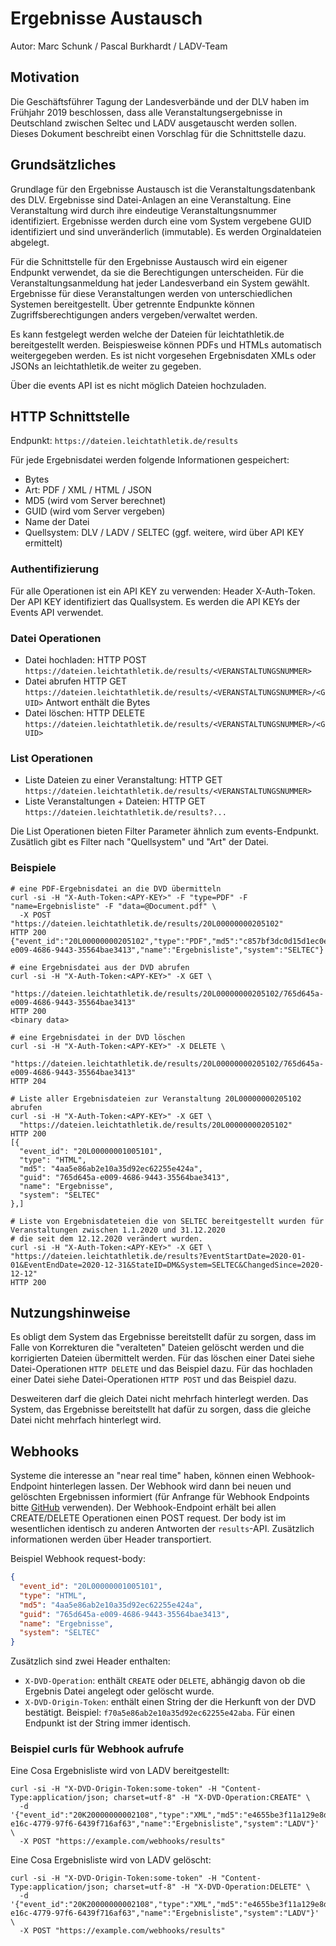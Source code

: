 # Ergebnisse Austausch

Autor: Marc Schunk / Pascal Burkhardt / LADV-Team

## Motivation

Die Geschäftsführer Tagung der Landesverbände und der DLV haben im Frühjahr 2019 beschlossen, dass alle Veranstaltungsergebnisse in Deutschland zwischen Seltec und LADV ausgetauscht werden sollen. Dieses Dokument beschreibt einen Vorschlag für die Schnittstelle dazu.

## Grundsätzliches

Grundlage für den Ergebnisse Austausch ist die Veranstaltungsdatenbank des DLV. Ergebnisse sind Datei-Anlagen
an eine Veranstaltung. Eine Veranstaltung wird durch ihre eindeutige Veranstaltungsnummer identifiziert. Ergebnisse
werden durch eine vom System vergebene GUID identifiziert und sind unveränderlich (immutable). Es werden Orginaldateien abgelegt.

Für die Schnittstelle für den Ergebnisse Austausch wird ein eigener Endpunkt verwendet, da sie die Berechtigungen unterscheiden.
Für die Veranstaltungsanmeldung hat jeder Landesverband ein System gewählt. Ergebnisse für diese Veranstaltungen werden von
unterschiedlichen Systemen bereitgestellt. Über getrennte Endpunkte können Zugriffsberechtigungen anders vergeben/verwaltet werden.

Es kann festgelegt werden welche der Dateien für leichtathletik.de bereitgestellt werden. Beispiesweise können PDFs und
HTMLs automatisch weitergegeben werden. Es ist nicht vorgesehen Ergebnisdaten XMLs oder JSONs an leichtathletik.de weiter zu gegeben.

Über die events API ist es nicht möglich Dateien hochzuladen.

## HTTP Schnittstelle

Endpunkt: `https://dateien.leichtathletik.de/results`

Für jede Ergebnisdatei werden folgende Informationen gespeichert:
- Bytes
- Art: PDF / XML / HTML / JSON
- MD5 (wird vom Server berechnet)
- GUID (wird vom Server vergeben)
- Name der Datei
- Quellsystem: DLV / LADV / SELTEC (ggf. weitere, wird über API KEY ermittelt)

### Authentifizierung

Für alle Operationen ist ein API KEY zu verwenden: Header X-Auth-Token. Der API KEY identifiziert das Quallsystem. Es werden die API KEYs der Events API verwendet.

### Datei Operationen

- Datei hochladen: HTTP POST `https://dateien.leichtathletik.de/results/<VERANSTALTUNGSNUMMER>`  
- Datei abrufen HTTP GET `https://dateien.leichtathletik.de/results/<VERANSTALTUNGSNUMMER>/<GUID>`
  Antwort enthält die Bytes
- Datei löschen: HTTP DELETE `https://dateien.leichtathletik.de/results/<VERANSTALTUNGSNUMMER>/<GUID>`

### List Operationen

- Liste Dateien zu einer Veranstaltung: HTTP GET `https://dateien.leichtathletik.de/results/<VERANSTALTUNGSNUMMER>`
- Liste Veranstaltungen + Dateien: HTTP GET `https://dateien.leichtathletik.de/results?...`

Die List Operationen bieten Filter Parameter ähnlich zum events-Endpunkt. Zusätlich gibt es Filter nach "Quellsystem" und "Art" der Datei.

### Beispiele

```command
# eine PDF-Ergebnisdatei an die DVD übermitteln
curl -si -H "X-Auth-Token:<APY-KEY>" -F "type=PDF" -F "name=Ergebnisliste" -F "data=@Document.pdf" \
  -X POST "https://dateien.leichtathletik.de/results/20L00000000205102"
HTTP 200
{"event_id":"20L00000000205102","type":"PDF","md5":"c857bf3dc0d15d1ec0e33654a93a46","guid":"765d645a-e009-4686-9443-35564bae3413","name":"Ergebnisliste","system":"SELTEC"}

# eine Ergebnisdatei aus der DVD abrufen
curl -si -H "X-Auth-Token:<APY-KEY>" -X GET \
  "https://dateien.leichtathletik.de/results/20L00000000205102/765d645a-e009-4686-9443-35564bae3413"
HTTP 200
<binary data>

# eine Ergebnisdatei in der DVD löschen
curl -si -H "X-Auth-Token:<APY-KEY>" -X DELETE \
  "https://dateien.leichtathletik.de/results/20L00000000205102/765d645a-e009-4686-9443-35564bae3413"
HTTP 204

# Liste aller Ergebnisdateien zur Veranstaltung 20L00000000205102 abrufen
curl -si -H "X-Auth-Token:<APY-KEY>" -X GET \
  "https://dateien.leichtathletik.de/results/20L00000000205102"
HTTP 200
[{
  "event_id": "20L00000001005101",
  "type": "HTML",
  "md5": "4aa5e86ab2e10a35d92ec62255e424a",
  "guid": "765d645a-e009-4686-9443-35564bae3413",
  "name": "Ergebnisse",
  "system": "SELTEC"
},]

# Liste von Ergebnisdateteien die von SELTEC bereitgestellt wurden für Veranstaltungen zwischen 1.1.2020 und 31.12.2020
# die seit dem 12.12.2020 verändert wurden.
curl -si -H "X-Auth-Token:<APY-KEY>" -X GET \
"https://dateien.leichtathletik.de/results?EventStartDate=2020-01-01&EventEndDate=2020-12-31&StateID=DM&System=SELTEC&ChangedSince=2020-12-12"
HTTP 200
```

## Nutzungshinweise

Es obligt dem System das Ergebnisse bereitstellt dafür zu sorgen, dass im Falle von Korrekturen die "veralteten" Dateien gelöscht werden und die korrigierten Dateien übermittelt werden.
Für das löschen einer Datei siehe Datei-Operationen `HTTP DELETE` und das Beispiel dazu.
Für das hochladen einer Datei siehe Datei-Operationen `HTTP POST` und das Beispiel dazu.

Desweiteren darf die gleich Datei nicht mehrfach hinterlegt werden. Das System, das Ergebnisse bereitstellt hat dafür zu sorgen, dass die gleiche Datei nicht mehrfach hinterlegt wird.

## Webhooks

Systeme die interesse an "near real time" haben, können einen Webhook-Endpoint hinterlegen lassen. Der Webhook wird dann bei neuen und gelöschten Ergebnissen informiert (für Anfrange für Webhook Endpoints bitte [GitHub](https://github.com/Deutscher-Leichtathletikverband/Veranstaltungen/issues) verwenden). Der Webhook-Endpoint erhält bei allen CREATE/DELETE Operationen einen POST request. Der body ist im wesentlichen identisch zu anderen Antworten der `results`-API. Zusätzlich informationen werden über Header transportiert.

Beispiel Webhook request-body:
```json
{
  "event_id": "20L00000001005101",
  "type": "HTML",
  "md5": "4aa5e86ab2e10a35d92ec62255e424a",
  "guid": "765d645a-e009-4686-9443-35564bae3413",
  "name": "Ergebnisse",
  "system": "SELTEC"
}
```

Zusätzlich sind zwei Header enthalten:

- `X-DVD-Operation`: enthält `CREATE` oder `DELETE`, abhängig davon ob die Ergebnis Datei angelegt oder gelöscht wurde.
- `X-DVD-Origin-Token`: enthält einen String der die Herkunft von der DVD bestätigt. Beispiel: `f70a5e86ab2e10a35d92ec62255e42aba`. Für einen Endpunkt ist der String immer identisch.

### Beispiel curls für Webhook aufrufe

Eine Cosa Ergebnisliste wird von LADV bereitgestellt:

```command
curl -si -H "X-DVD-Origin-Token:some-token" -H "Content-Type:application/json; charset=utf-8" -H "X-DVD-Operation:CREATE" \
  -d '{"event_id":"20K20000000002108","type":"XML","md5":"e4655be3f11a129e8dc26a9452d91d7","guid":"b9a10d12-e16c-4779-97f6-6439f716af63","name":"Ergebnisliste","system":"LADV"}' \
  -X POST "https://example.com/webhooks/results"
```

Eine Cosa Ergebnisliste wird von LADV gelöscht:
```command
curl -si -H "X-DVD-Origin-Token:some-token" -H "Content-Type:application/json; charset=utf-8" -H "X-DVD-Operation:DELETE" \
  -d '{"event_id":"20K20000000002108","type":"XML","md5":"e4655be3f11a129e8dc26a9452d91d7","guid":"b9a10d12-e16c-4779-97f6-6439f716af63","name":"Ergebnisliste","system":"LADV"}' \
  -X POST "https://example.com/webhooks/results"
```
